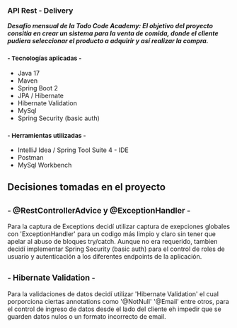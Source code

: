 ### API Rest - Delivery

***Desafio mensual de la Todo Code Academy: El objetivo del proyecto consitia en crear un sistema para la venta de comida, donde 
el cliente pudiera seleccionar el producto a adquirir y así realizar la compra.***

### <sub> - Tecnologías aplicadas - </sub>

- Java 17
- Maven
- Spring Boot 2
- JPA / Hibernate
- Hibernate Validation 
- MySql
- Spring Security (basic auth)

### <sub> - Herramientas utilizadas - </sub>

- IntelliJ Idea / Spring Tool Suite 4 - IDE
- Postman
- MySql Workbench

## Decisiones tomadas en el proyecto

 ## <sub> - @RestControllerAdvice y @ExceptionHandler - </sub>
 
 Para la captura de Exceptions decidí utilizar captura de exepciones globales con 'ExceptionHandler' para un codigo más limpio y
 claro sin tener que apelar al abuso de bloques try/catch.
  Aunque no era requerido, tambien decidí implementar Spring Security (basic auth) para el control de roles de usuario y autenticación
  a los diferentes endpoints de la aplicación.
  
## <sub> - Hibernate Validation - </sub>

Para la validaciones de datos decidí utilizar 'Hibernate Validation' el cual porporciona ciertas annotations como '@NotNull'
'@Email' entre otros, para el control de ingreso de datos desde el lado del cliente eh impedir que se guarden datos nulos 
o un formato incorrecto de email.
